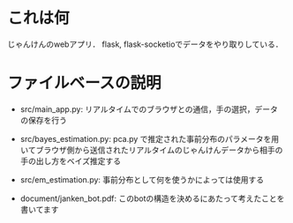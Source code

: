# これは何
じゃんけんのwebアプリ．
flask, flask-socketioでデータをやり取りしている．

# ファイルベースの説明

- src/main_app.py:
  リアルタイムでのブラウザとの通信，手の選択，データの保存を行う
- src/bayes_estimation.py: 
  pca.py で推定された事前分布のパラメータを用いてブラウザ側から送信されたリアルタイムのじゃんけんデータから相手の手の出し方をベイズ推定する
- src/em_estimation.py:
  事前分布として何を使うかによっては使用する

- document/janken_bot.pdf:
  このbotの構造を決めるにあたって考えたことを書いてます
